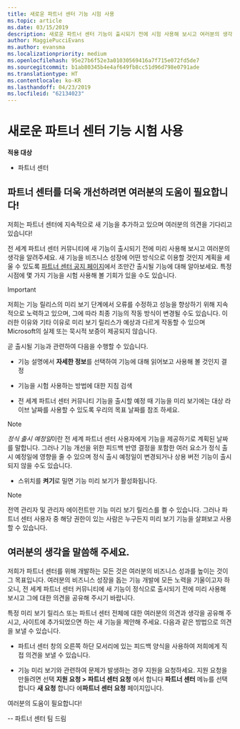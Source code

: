 ```yaml
---
title: 새로운 파트너 센터 기능 시험 사용
ms.topic: article
ms.date: 03/15/2019
description: 새로운 파트너 센터 기능이 출시되기 전에 시험 사용해 보시고 여러분의 생각을 알려주세요. 파트너 센터를 더욱 개선하려면 여러분의 도움이 필요합니다!
author: MaggiePucciEvans
ms.author: evansma
ms.localizationpriority: medium
ms.openlocfilehash: 95e27b6f52e3a01030569416a7f715e072fd5de7
ms.sourcegitcommit: b1ab80345b4e4af649fb8cc51d96d798e0791ade
ms.translationtype: HT
ms.contentlocale: ko-KR
ms.lasthandoff: 04/23/2019
ms.locfileid: "62134023"
---
```

# <a name="test-drive-new-partner-center-features"></a>새로운 파트너 센터 기능 시험 사용

**적용 대상**

- 파트너 센터

## <a name="help-shape-the-future-of-partner-center"></a>파트너 센터를 더욱 개선하려면 여러분의 도움이 필요합니다!

저희는 파트너 센터에 지속적으로 새 기능을 추가하고 있으며 여러분의 의견을 기다리고 있습니다! 

전 세계 파트너 센터 커뮤니티에 새 기능이 출시되기 전에 미리 사용해 보시고 여러분의 생각을 알려주세요. 새 기능을 비즈니스 성장에 어떤 방식으로 이용할 것인지 계획을 세울 수 있도록 [파트너 센터 공지 페이지](https://partnercenter.microsoft.com/pcv/announcements)에서 조만간 출시될 기능에 대해 알아보세요. 특정 시점에 몇 가지 기능을 시험 사용해 볼 기회가 있을 수도 있습니다.

> [!IMPORTANT]  
> 저희는 기능 릴리스의 미리 보기 단계에서 오류를 수정하고 성능을 향상하기 위해 지속적으로 노력하고 있으며, 그에 따라 최종 기능의 작동 방식이 변경될 수도 있습니다. 이러한 이유와 기타 이유로 미리 보기 릴리스가 예상과 다르게 작동할 수 있으며 Microsoft의 실제 또는 묵시적 보증이 제공되지 않습니다.

곧 출시될 기능과 관련하여 다음을 수행할 수 있습니다.

- 기능 설명에서 **자세한 정보**를 선택하여 기능에 대해 읽어보고 사용해 볼 것인지 결정 

- 기능을 시험 사용하는 방법에 대한 지침 검색

- 전 세계 파트너 센터 커뮤니티 기능을 출시할 예정 때 기능을 미리 보기에는 대상 라이브 날짜를 사용할 수 있도록 우리의 목표 날짜를 참조 하세요.

> [!NOTE]  
>  *정식 출시 예정일*이란 전 세계 파트너 센터 사용자에게 기능을 제공하기로 계획된 날짜를 말합니다. 그러나 기능 개선을 위한 피드백 반영 결정을 포함한 여러 요소가 정식 출시 예정일에 영향을 줄 수 있으며 정식 출시 예정일이 변경되거나 상용 버전 기능이 출시되지 않을 수도 있습니다.  

- 스위치를 **켜기**로 밀면 기능 미리 보기가 활성화됩니다.

> [!NOTE]  
>  전역 관리자 및 관리자 에이전트만 기능 미리 보기 릴리스를 켤 수 있습니다. 그러나 파트너 센터 사용자 중 해당 권한이 있는 사람은 누구든지 미리 보기 기능을 살펴보고 사용할 수 있습니다.
 
## <a name="tell-us-what-you-think"></a>여러분의 생각을 말씀해 주세요.

저희가 파트너 센터를 위해 개발하는 모든 것은 여러분의 비즈니스 성과를 높이는 것이 그 목표입니다. 여러분의 비즈니스 성장을 돕는 기능 개발에 모든 노력을 기울이고자 하오니, 전 세계 파트너 센터 커뮤니티에 새 기능이 정식으로 출시되기 전에 미리 사용해 보시고 그에 대한 의견을 공유해 주시기 바랍니다. 

특정 미리 보기 릴리스 또는 파트너 센터 전체에 대한 여러분의 의견과 생각을 공유해 주시고, 사이트에 추가되었으면 하는 새 기능을 제안해 주세요. 다음과 같은 방법으로 의견을 보낼 수 있습니다.  

-   파트너 센터 창의 오른쪽 하단 모서리에 있는 피드백 양식을 사용하여 저희에게 직접 의견을 보낼 수 있습니다. 

-   기능 미리 보기와 관련하여 문제가 발생하는 경우 지원을 요청하세요. 지원 요청을 만들려면 선택 **지원 요청 > 파트너 센터 요청** 에서 합니다 **파트너 센터** 메뉴를 선택 합니다 **새 요청** 합니다 에**파트너 센터 요청** 페이지입니다.

여러분의 도움이 필요합니다!

-- 파트너 센터 팀 드림

